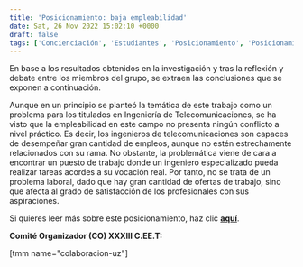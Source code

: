 ```yaml
---
title: 'Posicionamiento: baja empleabilidad'
date: Sat, 26 Nov 2022 15:02:10 +0000
draft: false
tags: ['Concienciación', 'Estudiantes', 'Posicionamiento', 'Posicionamientos', 'Universidad', 'Universidad del futuro']
---
```


En base a los resultados obtenidos en la investigación y tras la reflexión y debate entre los miembros del grupo, se extraen las conclusiones que se exponen a continuación.

Aunque en un principio se planteó la temática de este trabajo como un problema para los titulados en Ingeniería de Telecomunicaciones, se ha visto que la empleabilidad en este campo no presenta ningún conflicto a nivel práctico. Es decir, los ingenieros de telecomunicaciones son capaces de desempeñar gran cantidad de empleos, aunque no estén estrechamente relacionados con su rama. No obstante, la problemática viene de cara a encontrar un puesto de trabajo donde un ingeniero especializado pueda realizar tareas acordes a su vocación real. Por tanto, no se trata de un problema laboral, dado que hay gran cantidad de ofertas de trabajo, sino que afecta al grado de satisfacción de los profesionales con sus aspiraciones.

Si quieres leer más sobre este posicionamiento, haz clic **[aquí](https://ceet.org.es/download/xxxiiiceet-empleabilidad/)**.

  

**Comité Organizador (CO) XXXIII C.EE.T:**

\[tmm name="colaboracion-uz"\]